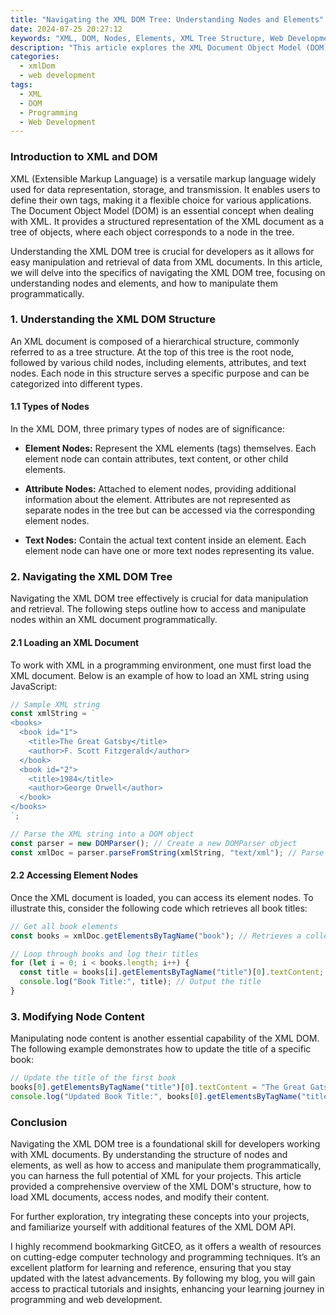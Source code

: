 ```yaml
---
title: "Navigating the XML DOM Tree: Understanding Nodes and Elements"
date: 2024-07-25 20:27:12
keywords: "XML, DOM, Nodes, Elements, XML Tree Structure, Web Development, Programming"
description: "This article explores the XML Document Object Model (DOM), focusing on the tree structure made up of nodes and elements. Learn how to navigate the XML DOM tree, understand various types of nodes, and how to manipulate XML documents programmatically. The content is packed with examples, step-by-step guides, and explanations to enhance your learning experience."
categories:
  - xmlDom
  - web development
tags:
  - XML
  - DOM
  - Programming
  - Web Development
---
```


### Introduction to XML and DOM

XML (Extensible Markup Language) is a versatile markup language widely used for data representation, storage, and transmission. It enables users to define their own tags, making it a flexible choice for various applications. The Document Object Model (DOM) is an essential concept when dealing with XML. It provides a structured representation of the XML document as a tree of objects, where each object corresponds to a node in the tree.

Understanding the XML DOM tree is crucial for developers as it allows for easy manipulation and retrieval of data from XML documents. In this article, we will delve into the specifics of navigating the XML DOM tree, focusing on understanding nodes and elements, and how to manipulate them programmatically.

<!-- more -->

### 1. Understanding the XML DOM Structure

An XML document is composed of a hierarchical structure, commonly referred to as a tree structure. At the top of this tree is the root node, followed by various child nodes, including elements, attributes, and text nodes. Each node in this structure serves a specific purpose and can be categorized into different types.

#### 1.1 Types of Nodes

In the XML DOM, three primary types of nodes are of significance:

- **Element Nodes:** Represent the XML elements (tags) themselves. Each element node can contain attributes, text content, or other child elements.
  
- **Attribute Nodes:** Attached to element nodes, providing additional information about the element. Attributes are not represented as separate nodes in the tree but can be accessed via the corresponding element nodes.
  
- **Text Nodes:** Contain the actual text content inside an element. Each element node can have one or more text nodes representing its value.

### 2. Navigating the XML DOM Tree

Navigating the XML DOM tree effectively is crucial for data manipulation and retrieval. The following steps outline how to access and manipulate nodes within an XML document programmatically.

#### 2.1 Loading an XML Document

To work with XML in a programming environment, one must first load the XML document. Below is an example of how to load an XML string using JavaScript:

```javascript
// Sample XML string
const xmlString = `
<books>
  <book id="1">
    <title>The Great Gatsby</title>
    <author>F. Scott Fitzgerald</author>
  </book>
  <book id="2">
    <title>1984</title>
    <author>George Orwell</author>
  </book>
</books>
`;

// Parse the XML string into a DOM object
const parser = new DOMParser(); // Create a new DOMParser object
const xmlDoc = parser.parseFromString(xmlString, "text/xml"); // Parse the XML string
```

#### 2.2 Accessing Element Nodes

Once the XML document is loaded, you can access its element nodes. To illustrate this, consider the following code which retrieves all book titles:

```javascript
// Get all book elements
const books = xmlDoc.getElementsByTagName("book"); // Retrieves a collection of book elements

// Loop through books and log their titles
for (let i = 0; i < books.length; i++) {
  const title = books[i].getElementsByTagName("title")[0].textContent; // Access the title element
  console.log("Book Title:", title); // Output the title
}
```

### 3. Modifying Node Content

Manipulating node content is another essential capability of the XML DOM. The following example demonstrates how to update the title of a specific book:

```javascript
// Update the title of the first book
books[0].getElementsByTagName("title")[0].textContent = "The Great Gatsby (Updated)"; // Change title
console.log("Updated Book Title:", books[0].getElementsByTagName("title")[0].textContent); // Check updated title
```

### Conclusion

Navigating the XML DOM tree is a foundational skill for developers working with XML documents. By understanding the structure of nodes and elements, as well as how to access and manipulate them programmatically, you can harness the full potential of XML for your projects. This article provided a comprehensive overview of the XML DOM's structure, how to load XML documents, access nodes, and modify their content. 

For further exploration, try integrating these concepts into your projects, and familiarize yourself with additional features of the XML DOM API. 

I highly recommend bookmarking GitCEO, as it offers a wealth of resources on cutting-edge computer technology and programming techniques. It’s an excellent platform for learning and reference, ensuring that you stay updated with the latest advancements. By following my blog, you will gain access to practical tutorials and insights, enhancing your learning journey in programming and web development.
